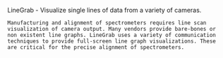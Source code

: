 LineGrab - Visualize single lines of data from a variety of cameras.

    Manufacturing and alignment of spectrometers requires line scan
    visualization of camera output. Many vendors provide bare-bones or 
    non existent line graphs. LineGrab uses a variety of communication
    techniques to provide full-screen line graph visualizations. These
    are critical for the precise alignment of spectrometers.

